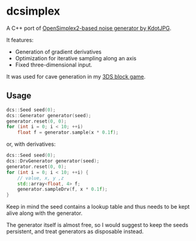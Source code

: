 # dcsimplex

A C++ port of [OpenSimplex2-based noise generator by KdotJPG](https://github.com/KdotJPG/Cave-Tech-Demo).

It features: 
* Generation of gradient derivatives
* Optimization for iterative sampling along an axis
* Fixed three-dimensional input.

It was used for cave generation in my [3DS block game](https://github.com/kejran/ctraft).

## Usage 
```cpp
dcs::Seed seed(0);
dcs::Generator generator(seed);
generator.reset(0, 0);
for (int i = 0; i < 10; ++i)
    float f = generator.sample(x * 0.1f);
```
or, with derivatives:
```cpp
dcs::Seed seed(0);
dcs::DrvGenerator generator(seed);
generator.reset(0, 0);
for (int i = 0; i < 10; ++i) {
    // value, x, y ,z
    std::array<float, 4> f; 
    generator.sampleDrv(f, x * 0.1f);
}
```
Keep in mind the seed contains a lookup table and thus needs to be kept alive along with the generator. 

The generator itself is almost free, so I would suggest to keep the seeds persistent, and treat generators as disposable instead.
